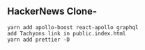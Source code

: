 ## HackerNews Clone-

```
yarn add apollo-boost react-apollo graphql
add Tachyons link in public.index.html
yarn add prettier -D
```
